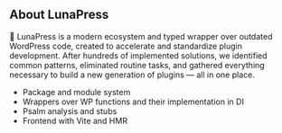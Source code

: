 ## About LunaPress

🌚 LunaPress is a modern ecosystem and typed wrapper over outdated WordPress code, created to accelerate and standardize plugin development.
After hundreds of implemented solutions, we identified common patterns, eliminated routine tasks, and gathered everything necessary to build a new generation of plugins — all in one place.

- Package and module system
- Wrappers over WP functions and their implementation in DI
- Psalm analysis and stubs
- Frontend with Vite and HMR
